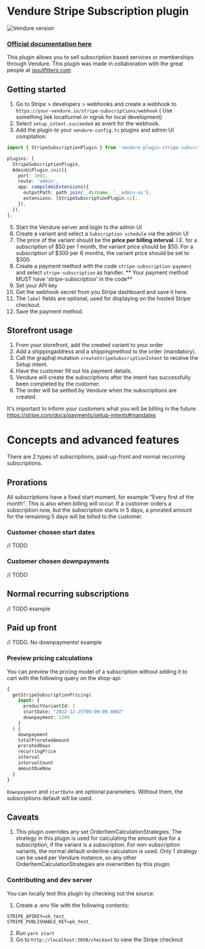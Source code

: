 # Vendure Stripe Subscription plugin

![Vendure version](https://img.shields.io/npm/dependency-version/vendure-plugin-stripe-subscription/dev/@vendure/core)

### [Official documentation here](https://pinelab-plugins.com/plugin/vendure-plugin-stripe-subscription)

This plugin allows you to sell subscription based services or memberships through Vendure. This plugin was made in
collaboration with the great people at [isoutfitters.com](https://isoutfitters.com/)

## Getting started

1. Go to Stripe > developers > webhooks and create a webhook to `https://your-vendure.io/stripe-subscriptions/webhook` (
   Use something liek localtunnel or ngrok for local development)
2. Select `setup_intent.succeeded` as event for the webhook.
3. Add the plugin to your `vendure-config.ts` plugins and admin UI compilation:

```ts
import { StripeSubscriptionPlugin } from 'vendure-plugin-stripe-subscription';

plugins: [
  StripeSubscriptionPlugin,
  AdminUiPlugin.init({
    port: 3002,
    route: 'admin',
    app: compileUiExtensions({
      outputPath: path.join(__dirname, '__admin-ui'),
      extensions: [StripeSubscriptionPlugin.ui],
    }),
  }),
];
```

5. Start the Vendure server and login to the admin UI
6. Create a variant and select a `Subscription schedule` via the admin UI
7. The price of the variant should be the **price per billing interval**. I.E. for a subscription of $50 per 1 month,
   the variant price should be $50. For a subscription of $300 per 6 months, the variant price should be set to $300.
8. Create a payment method with the code `stripe-subscription-payment` and select `stripe-subscription` as handler. **
   Your payment method MUST have 'stripe-subscription' in the code**
9. Set your API key
10. Get the webhook secret from you Stripe dashboard and save it here.
11. The `label` fields are optional, used for displaying on the hosted Stripe checkout.
12. Save the payment method.

## Storefront usage

1. From your storefront, add the created variant to your order
2. Add a shippingaddress and a shippingmethod to the order (mandatory).
3. Call the graphql mutation `createStripeSubscriptionIntent` to receive the Setup intent.
4. Have the customer fill out his payment details.
5. Vendure will create the subscriptions after the intent has successfully been completed by the customer.
6. The order will be settled by Vendure when the subscriptions are created.

It's important to inform your customers what you will be billing in the
future: https://stripe.com/docs/payments/setup-intents#mandates

# Concepts and advanced features

There are 2 types of subscriptions, paid-up-front and normal recurring subscriptions.

## Prorations

All subscriptions have a fixed start moment, for example "Every first of the month". This is also when billing will
occur. If a customer orders a subscription now, but the subscription starts in 5 days, a prorated amount for the
remaining 5 days will be billed to the customer.

### Customer chosen start dates

// TODO

### Customer chosen downpayments

// TODO

## Normal recurring subscriptions

// TODO example

## Paid up front

// TODO. No downpayments! example

### Preview pricing calculations

You can preview the pricing model of a subscription without adding it to cart with the following query on the shop-api:

```graphql
{
  getStripeSubscriptionPricing(
    input: {
      productVariantId: 1
      startDate: "2022-12-25T00:00:00.000Z"
      downpayment: 1200
    }
  ) {
    downpayment
    totalProratedAmount
    proratedDays
    recurringPrice
    interval
    intervalCount
    amountDueNow
  }
}
```

`Downpayment` and `startDate` are optional parameters. Without them, the subscriptions default will be used.

## Caveats

1. This plugin overrides any set OrderItemCalculationStrategies. The strategy in this plugin is used for calculating the
   amount due for a subscription, if the variant is a subscription. For non-subscription variants, the normal default
   orderline calculation is used. Only 1 strategy can be used per Vendure instance, so any other
   OrderItemCalculationStrategies are overwritten by this plugin.

### Contributing and dev server

You can locally test this plugin by checking out the source.

1. Create a .env file with the following contents:

```
STRIPE_APIKEY=sk_test_
STRIPE_PUBLISHABLE_KEY=pk_test_
```

2. Run `yarn start`
3. Go to `http://localhost:3050/checkout` to view the Stripe checkout

